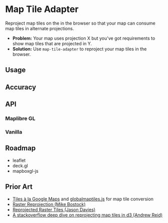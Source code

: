 # Map Tile Adapter
Reproject map tiles on the in the browser so that your map can consume map tiles in alternate projections.
- **Problem:** Your map uses projection X but you've got requirements to show map tiles that are projected in Y.
- **Solution:** Use `map-tile-adapter` to reproject your map tiles in the browser.

## Usage

## Accuracy

## API

### Maplibre GL

### Vanilla

## Roadmap
- leaflet
- deck.gl
- mapboxgl-js

## Prior Art
- [Tiles à la Google Maps](https://www.maptiler.com/google-maps-coordinates-tile-bounds-projection/) and [globalmaptiles.js](https://github.com/datalyze-solutions/globalmaptiles/blob/master/globalmaptiles.js) for map tile conversion
- [Raster Reprojection (Mike Bostock)](https://bl.ocks.org/mbostock/4329423)
- [Reprojected Raster Tiles (Jason Davies)](https://www.jasondavies.com/maps/raster/)
- [A stackoverflow deep dive on reprojecting map tiles in d3 (Andrew Reid)](https://stackoverflow.com/a/56642588)
